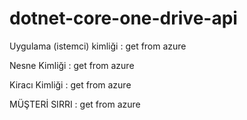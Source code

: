 # dotnet-core-one-drive-api
Uygulama (istemci) kimliği
:
get from azure


Nesne Kimliği
:
get from azure


Kiracı Kimliği
:
get from azure


MÜŞTERİ SIRRI
:
get from azure
